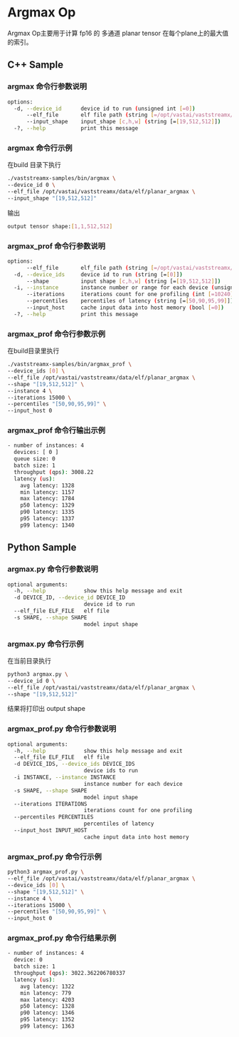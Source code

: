 # Argmax Op

Argmax Op主要用于计算 fp16 的 多通道 planar tensor 在每个plane上的最大值的索引。

## C++ Sample

### argmax 命令行参数说明
```bash
options:
  -d, --device_id      device id to run (unsigned int [=0])
      --elf_file       elf file path (string [=/opt/vastai/vaststreamx/data/elf/planar_argmax])
      --input_shape    input_shape [c,h,w] (string [=[19,512,512]])
  -?, --help           print this message
```

### argmax 命令行示例
在build 目录下执行
```bash
./vaststreamx-samples/bin/argmax \
--device_id 0 \
--elf_file /opt/vastai/vaststreamx/data/elf/planar_argmax \
--input_shape "[19,512,512]"
```
输出 
```bash
output tensor shape:[1,1,512,512]
```

### argmax_prof 命令行参数说明

```bash
options:
      --elf_file       elf_file path (string [=/opt/vastai/vaststreamx/data/elf/planar_argmax])
  -d, --device_ids     device id to run (string [=[0]])
      --shape          input shape [c,h,w] (string [=[19,512,512]])
  -i, --instance       instance number or range for each device (unsigned int [=1])
      --iterations     iterations count for one profiling (int [=10240])
      --percentiles    percentiles of latency (string [=[50,90,95,99]])
      --input_host     cache input data into host memory (bool [=0])
  -?, --help           print this message
```

### argmax_prof 命令行参数示例
在build目录里执行
```bash
./vaststreamx-samples/bin/argmax_prof \
--device_ids [0] \
--elf_file /opt/vastai/vaststreamx/data/elf/planar_argmax \
--shape "[19,512,512]" \
--instance 4 \
--iterations 15000 \
--percentiles "[50,90,95,99]" \
--input_host 0 
```

### argmax_prof 命令行输出示例
```bash
- number of instances: 4
  devices: [ 0 ]
  queue size: 0
  batch size: 1
  throughput (qps): 3008.22
  latency (us):
    avg latency: 1328
    min latency: 1157
    max latency: 1784
    p50 latency: 1329
    p90 latency: 1335
    p95 latency: 1337
    p99 latency: 1340
```


## Python Sample


### argmax.py 命令行参数说明
```bash
optional arguments:
  -h, --help            show this help message and exit
  -d DEVICE_ID, --device_id DEVICE_ID
                        device id to run
  --elf_file ELF_FILE   elf file
  -s SHAPE, --shape SHAPE
                        model input shape
```
### argmax.py 命令行示例
在当前目录执行
```bash
python3 argmax.py \
--device_id 0 \
--elf_file /opt/vastai/vaststreamx/data/elf/planar_argmax \
--shape "[19,512,512]"
```
结果将打印出 output shape


### argmax_prof.py 命令行参数说明

```bash 
optional arguments:
  -h, --help            show this help message and exit
  --elf_file ELF_FILE   elf file
  -d DEVICE_IDS, --device_ids DEVICE_IDS
                        device ids to run
  -i INSTANCE, --instance INSTANCE
                        instance number for each device
  -s SHAPE, --shape SHAPE
                        model input shape
  --iterations ITERATIONS
                        iterations count for one profiling
  --percentiles PERCENTILES
                        percentiles of latency
  --input_host INPUT_HOST
                        cache input data into host memory
```

### argmax_prof.py 命令行示例
```bash
python3 argmax_prof.py \
--elf_file /opt/vastai/vaststreamx/data/elf/planar_argmax \
--device_ids [0] \
--shape "[19,512,512]" \
--instance 4 \
--iterations 15000 \
--percentiles "[50,90,95,99]" \
--input_host 0 
```

### argmax_prof.py 命令行结果示例
```bash
- number of instances: 4
  device: 0
  batch size: 1
  throughput (qps): 3022.362206780337
  latency (us):
    avg latency: 1322
    min latency: 779
    max latency: 4203
    p50 latency: 1328
    p90 latency: 1346
    p95 latency: 1352
    p99 latency: 1363
```


